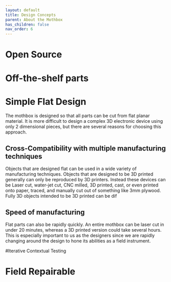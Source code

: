 ```yaml
---
layout: default
title: Design Concepts
parent: About the Mothbox
has_children: false
nav_order: 6
---
```


# Open Source


# Off-the-shelf parts


# Simple Flat Design

The mothbox is designed so that all parts can be cut from flat planar material. It is more difficult to design a complex 3D electronic device using only 2 dimensional pieces, but there are several reasons for choosing this approach.


## Cross-Compatibility with multiple manufacturing techniques
Objects that are designed flat can be used in a wide variety of manufacturing techniques. Objects that are designed to be 3D printed generally can only be reproduced by 3D printers.
Instead these devices can be Laser cut, water-jet cut, CNC milled, 3D printed, cast, or even printed onto paper, traced, and manually cut out of something like 3mm plywood. Fully 3D objects intended to be 3D printed can be dif

## Speed of manufacturing
Flat parts can also be rapidly quickly. An entire mothbox can be laser cut in under 20 minutes, whereas a 3D printed version could take several hours. This is especially important to us as the designers since we are rapidly changing around the design to hone its abilities as a field instrument.


#Iterative Contextual Testing



# Field Repairable

